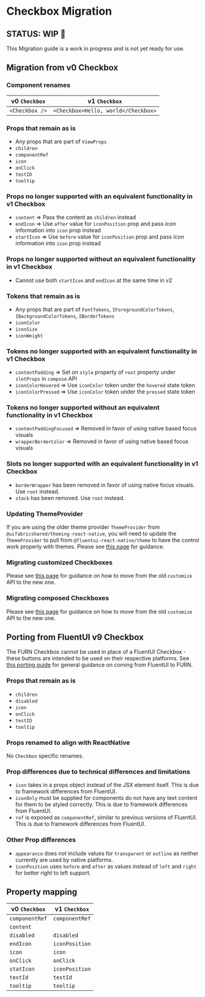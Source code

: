 # Checkbox Migration

## STATUS: WIP 🚧

This Migration guide is a work in progress and is not yet ready for use.

## Migration from v0 Checkbox

### Component renames

| v0 `Checkbox`  | v1 `Checkbox`                       |
| -------------- | ----------------------------------- |
| `<Checkbox />` | `<Checkbox>Hello, world</Checkbox>` |

### Props that remain as is

- Any props that are part of `ViewProps`
- `children`
- `componentRef`
- `icon`
- `onClick`
- `testID`
- `tooltip`

### Props no longer supported with an equivalent functionality in v1 Checkbox

- `content` => Pass the content as `children` instead
- `endIcon` => Use `after` value for `iconPosition` prop and pass icon information into `icon` prop instead
- `startIcon` => Use `before` value for `iconPosition` prop and pass icon information into `icon` prop instead

### Props no longer supported without an equivalent functionality in v1 Checkbox

- Cannot use both `startIcon` and `endIcon` at the same time in v2

### Tokens that remain as is

- Any props that are part of `FontTokens`, `IForegroundColorTokens`, `IBackgroundColorTokens`, `IBorderTokens`
- `iconColor`
- `iconSize`
- `iconWeight`

### Tokens no longer supported with an equivalent functionality in v1 Checkbox

- `contentPadding` => Set on `style` property of `root` property under `slotProps` in `compose` API
- `iconColorHovered` => Use `iconColor` token under the `hovered` state token
- `iconColorPressed` => Use `iconColor` token under the `pressed` state token

### Tokens no longer supported without an equivalent functionality in v1 Checkbox

- `contentPaddingFocused` => Removed in favor of using native based focus visuals
- `wrapperBorderColor` => Removed in favor of using native based focus visuals

### Slots no longer supported with an equivalent functionality in v1 Checkbox

- `borderWrapper` has been removed in favor of using native focus visuals. Use `root` instead.
- `stack` has been removed. Use `root` instead.

### Updating ThemeProvider

If you are using the older theme provider `ThemeProvider` from `@uifabricshared/theming-react-native`, you will need to update the `ThemeProvider` to pull from `@fluentui-react-native/theme` to have the control work properly with themes. Please see [this page](../../../docs/pages/Guides/UpdateThemeProvider.md) for guidance.

### Migrating customized Checkboxes

Please see [this page](../../../docs/pages/Guides/UpdatingCustomize.md) for guidance on how to move from the old `customize` API to the new one.

### Migrating composed Checkboxes

Please see [this page](../../../docs/pages/Guides/UpdatingCustomize.md) for guidance on how to move from the old `customize` API to the new one.

## Porting from FluentUI v9 Checkbox

The FURN Checkbox cannot be used in place of a FluentUI Checkbox - these buttons are intended to be used on their respective platforms. See [this porting guide](../../../docs/pages/Guides/PortingFromFluentUI.md) for general guidance on coming from FluentUI to FURN.

### Props that remain as is

- `children`
- `disabled`
- `icon`
- `onClick`
- `testID`
- `tooltip`

### Props renamed to align with ReactNative

No `Checkbox` specific renames.

### Prop differences due to technical differences and limitations

- `icon` takes in a props object instead of the JSX element itself. This is due to framework differences from FluentUI.
- `iconOnly` must be supplied for components do not have any text content for them to be styled correctly. This is due to framework differences from FluentUI.
- `ref` is exposed as `componentRef`, similar to previous versions of FluentUI. This is due to framework differences from FluentUI.

### Other Prop differences

- `appearance` does not include values for `transparent` or `outline` as neither currently are used by native platforms.
- `iconPosition` uses `before` and `after` as values instead of `left` and `right` for better right to left support.

## Property mapping

| v0 `Checkbox`  | v1 `Checkbox`  |
| -------------- | -------------- |
| `componentRef` | `componentRef` |
| `content`      |                |
| `disabled`     | `disabled`     |
| `endIcon`      | `iconPosition` |
| `icon`         | `icon`         |
| `onClick`      | `onClick`      |
| `statIcon`     | `iconPosition` |
| `testId`       | `testId`       |
| `tooltip`      | `tooltip`      |

